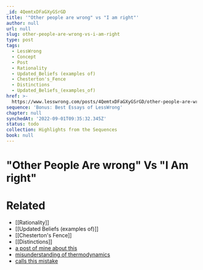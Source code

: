 ```yaml
---
_id: 4QemtxDFaGXyGSrGD
title: '"Other people are wrong" vs "I am right"'
author: null
url: null
slug: other-people-are-wrong-vs-i-am-right
type: post
tags:
  - LessWrong
  - Concept
  - Post
  - Rationality
  - Updated_Beliefs (examples of)
  - Chesterton's_Fence
  - Distinctions
  - Updated_Beliefs_(examples_of)
href: >-
  https://www.lesswrong.com/posts/4QemtxDFaGXyGSrGD/other-people-are-wrong-vs-i-am-right
sequence: 'Bonus: Best Essays of LessWrong'
chapter: null
synchedAt: '2022-09-01T09:35:32.345Z'
status: todo
collection: Highlights from the Sequences
book: null
---
```


# "Other People Are wrong" Vs "I Am right"

# Related

- [[Rationality]]
- [[Updated Beliefs (examples of)]]
- [[Chesterton's Fence]]
- [[Distinctions]]
- [a post of mine about this](https://www.facebook.com/bshlgrs/posts/10208229326305580)
- [misunderstanding of thermodynamics](https://arxiv.org/abs/1902.06730?fbclid=IwAR144hDZx64uJYn0HLkhXtf5PUm7CedUqd6rUiQBfYft79U_IfvsSLsOn-A)
- [calls this mistake](https://meteuphoric.com/2015/09/06/mistakes-3-breaking-chestertons-fence-in-the-presence-of-bull/)
